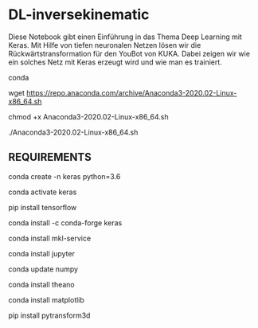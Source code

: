 # DL-inversekinematic


Diese Notebook gibt einen Einführung in das Thema Deep Learning mit Keras. 
Mit Hilfe von tiefen neuronalen Netzen lösen wir die Rückwärtstransformation für den YouBot von KUKA.
Dabei zeigen wir wie ein solches Netz mit Keras erzeugt wird und wie man es trainiert.

conda

wget https://repo.anaconda.com/archive/Anaconda3-2020.02-Linux-x86_64.sh

chmod +x Anaconda3-2020.02-Linux-x86_64.sh

./Anaconda3-2020.02-Linux-x86_64.sh

## REQUIREMENTS

conda create -n keras python=3.6

conda activate keras

pip install tensorflow

conda install -c conda-forge keras

conda install mkl-service

conda install jupyter

conda update numpy

conda install theano

conda install matplotlib

pip install pytransform3d
